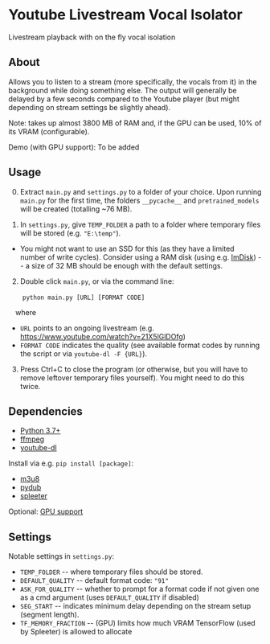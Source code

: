 # Youtube Livestream Vocal Isolator
Livestream playback with on the fly vocal isolation

## About
Allows you to listen to a stream (more specifically, the vocals from it) in the background while doing something else. The output will generally be delayed by a few seconds compared to the Youtube player (but might depending on stream settings be slightly ahead).

Note: takes up almost 3800 MB of RAM and, if the GPU can be used, 10% of its VRAM (configurable).

Demo (with GPU support): To be added

## Usage
0. Extract `main.py` and `settings.py` to a folder of your choice. Upon running `main.py` for the first time, the folders `__pycache__` and `pretrained_models` will be created (totalling ~76 MB).

1. In `settings.py`, give `TEMP_FOLDER` a path to a folder where temporary files will be stored (e.g. `"E:\temp"`).
- You might not want to use an SSD for this (as they have a limited number of write cycles). Consider using a RAM disk (using e.g. [ImDisk](https://www.ltr-data.se/opencode.html/)) -- a size of 32 MB should be enough with the default settings.

2. Double click `main.py`, or via the command line:

&emsp;&emsp;`python main.py [URL] [FORMAT CODE]`

&emsp;where
- `URL` points to an ongoing livestream (e.g. https://www.youtube.com/watch?v=21X5lGlDOfg)
- `FORMAT CODE` indicates the quality (see available format codes by running the script or via `youtube-dl -F {URL}`).

3. Press Ctrl+C to close the program (or otherwise, but you will have to remove leftover temporary files yourself). You might need to do this twice.

## Dependencies
- [Python 3.7+](https://www.python.org/)
- [ffmpeg](http://www.ffmpeg.org/)
- [youtube-dl](https://github.com/ytdl-org/youtube-dl)

Install via e.g. `pip install [package]`:
- [m3u8](https://github.com/globocom/m3u8)
- [pydub](https://github.com/jiaaro/pydub)
- [spleeter](https://github.com/deezer/spleeter)

Optional:
[GPU support](https://www.tensorflow.org/install/gpu)

## Settings
Notable settings in `settings.py`:
- `TEMP_FOLDER` -- where temporary files should be stored.
- `DEFAULT_QUALITY` -- default format code: `"91"`
- `ASK_FOR_QUALITY` -- whether to prompt for a format code if not given one as a cmd argument (uses `DEFAULT_QUALITY` if disabled)
- `SEG_START` -- indicates minimum delay depending on the stream setup (segment length).
- `TF_MEMORY_FRACTION` -- (GPU) limits how much VRAM TensorFlow (used by Spleeter) is allowed to allocate
